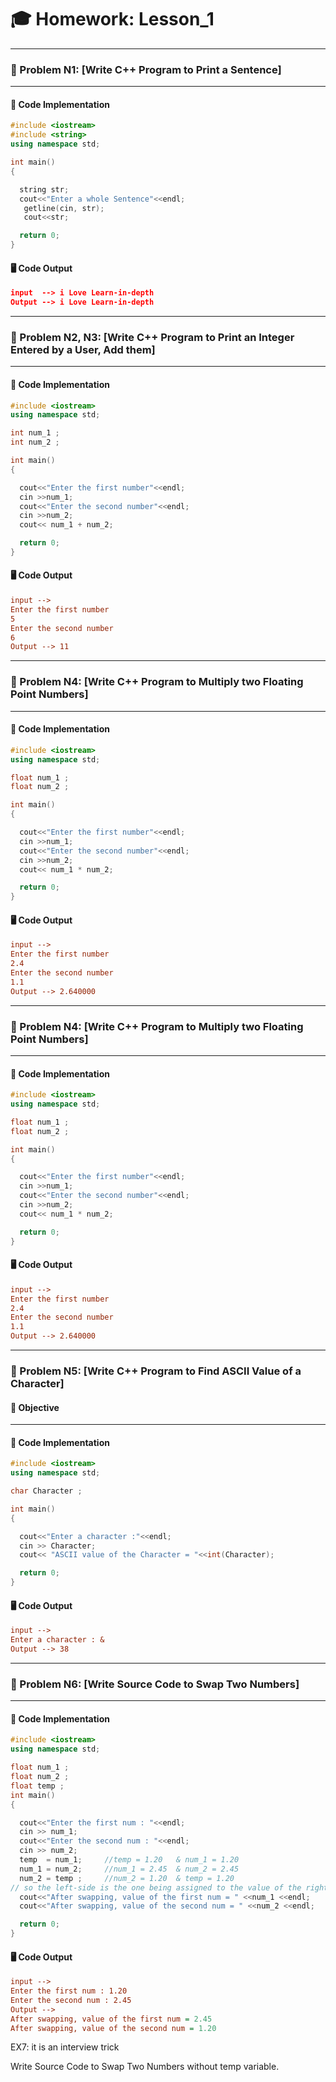 # 🎓 Homework: Lesson_1
---
### 📘 Problem N1: [Write C++ Program to Print a Sentence]
---

#### 🧪 Code Implementation
```cpp
#include <iostream> 
#include <string>
using namespace std;

int main()
{

  string str;
  cout<<"Enter a whole Sentence"<<endl;
   getline(cin, str);
   cout<<str;

  return 0;
}
```
#### 🖥️ Code Output
```json
input  --> i Love Learn-in-depth 
Output --> i Love Learn-in-depth 
```


--- 
### 📘 Problem N2, N3: [Write C++ Program to Print an Integer Entered by a User, Add them]
---

#### 🧪 Code Implementation
```cpp
#include <iostream> 
using namespace std;

int num_1 ;
int num_2 ; 

int main()
{

  cout<<"Enter the first number"<<endl;
  cin >>num_1; 
  cout<<"Enter the second number"<<endl;
  cin >>num_2; 
  cout<< num_1 + num_2;

  return 0;
}
```
 #### 🖥️ Code Output
```ini
input -->
Enter the first number
5
Enter the second number
6
Output --> 11
```
--- 
### 📘 Problem N4: [Write C++ Program to Multiply two Floating Point Numbers]
---

#### 🧪 Code Implementation
```cpp
#include <iostream> 
using namespace std;

float num_1 ;
float num_2 ; 

int main()
{

  cout<<"Enter the first number"<<endl;
  cin >>num_1; 
  cout<<"Enter the second number"<<endl;
  cin >>num_2; 
  cout<< num_1 * num_2;

  return 0;
}
```
 #### 🖥️ Code Output
```ini
input -->
Enter the first number
2.4
Enter the second number
1.1
Output --> 2.640000
```
 --- 
### 📘 Problem N4: [Write C++ Program to Multiply two Floating Point Numbers]
---

#### 🧪 Code Implementation
```cpp
#include <iostream> 
using namespace std;

float num_1 ;
float num_2 ; 

int main()
{

  cout<<"Enter the first number"<<endl;
  cin >>num_1; 
  cout<<"Enter the second number"<<endl;
  cin >>num_2; 
  cout<< num_1 * num_2;

  return 0;
}
```
 #### 🖥️ Code Output
```ini
input -->
Enter the first number
2.4
Enter the second number
1.1
Output --> 2.640000
```
 --- 

### 📘 Problem N5: [Write C++ Program to Find ASCII Value of a Character]

#### 🧠 Objective

---

#### 🧪 Code Implementation
```cpp
#include <iostream> 
using namespace std;

char Character ;

int main()
{

  cout<<"Enter a character :"<<endl;
  cin >> Character;  
  cout<< "ASCII value of the Character = "<<int(Character);

  return 0;
}
```
 #### 🖥️ Code Output
```ini
input -->
Enter a character : &
Output --> 38
```
 --- 
### 📘 Problem N6: [Write Source Code to Swap Two Numbers]
---

#### 🧪 Code Implementation
```cpp
#include <iostream> 
using namespace std;

float num_1 ;
float num_2 ;
float temp ;
int main()
{

  cout<<"Enter the first num : "<<endl;
  cin >> num_1;  
  cout<<"Enter the second num : "<<endl;
  cin >> num_2;  
  temp  = num_1;     //temp = 1.20   & num_1 = 1.20
  num_1 = num_2;     //num_1 = 2.45  & num_2 = 2.45
  num_2 = temp ;     //num_2 = 1.20  & temp = 1.20
// so the left-side is the one being assigned to the value of the right-side 
  cout<<"After swapping, value of the first num = " <<num_1 <<endl;
  cout<<"After swapping, value of the second num = " <<num_2 <<endl;

  return 0;
}
```
 #### 🖥️ Code Output
```ini
input -->
Enter the first num : 1.20
Enter the second num : 2.45
Output --> 
After swapping, value of the first num = 2.45
After swapping, value of the second num = 1.20
```


EX7:
it is an interview trick

Write Source Code to Swap Two Numbers without temp variable.



